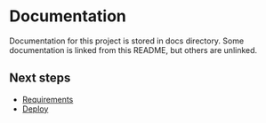 # Documentation

Documentation for this project is stored in docs directory. Some documentation is linked from this README, but others are unlinked.

## Next steps

- [Requirements](requirements.md)
- [Deploy](deploy.md)
